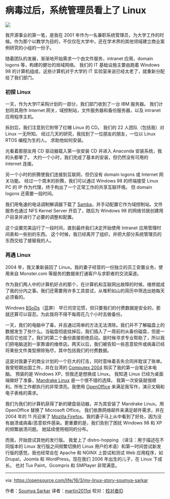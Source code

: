 病毒过后，系统管理员看上了 Linux
=======================================================

![](https://opensource.com/sites/default/files/styles/image-full-size/public/images/business/OPENHERE_blue.png?itok=3eqp-7gT)

我开源事业的第一笔，是我在 2001 年作为一名兼职系统管理员，为大学工作的时候。作为那个以教学为目的，不仅仅在大学中，还在学术界的其他领域建立商业案例研究的小组的一份子。

随着团队的发展，渐渐地开始需求一个由文件服务，intranet 应用，domain logons 等，构建的健壮的局域网络。 我们的 IT 基础设施主要由跑着 Windows 98 的计算机组成，这些计算机对于大学的 IT 实验室来说已经太老了，就重新分配给了我们部门。

### 初探 Linux

一天，作为大学IT采购计划的一部分，我们部门收到了一台 IBM 服务器。 我们计划将其用作 Internet 网关，域控制站，文件服务器和备份服务器，以及 intranet 应用程序主机。

拆封后，我们注意到它附带了红帽 Linux 的 CD。 我们的 22 人团队（包括我）对 Linux 一无所知。 经过几天的研究，我找到了一位朋友的朋友，一位以 Linux RTOS 编程为生的人。 求助他如何安装。

光看着那朋友用 CD 驱动器载入第一张安装 CD 并进入 Anaconda 安装系统，我的头都晕了。 大约一个小时，我们完成了基本的安装，但仍然没有可用的 internet 连接。

另一个小时的折腾使我们连接到互联网，但仍没有 domain logons 或 Internet 网关功能。 经过一个周末的折腾，我们可以通过 Windows 98 的终端接受 Linux PC 的 IP 作为代理，终于构出了一个正常工作的共享互联环境。 但 domain logons 还需要一段时间。

我们用龟速的电话调制解调器下载了 [Samba][1]，并手动配置它作为域控制站。文件服务也通过 NFS Kernel Server 开启了，随后为 Windows 98 的网络邻居创建用户目录并进行了必要的调整和配置。

这个设置完美运行了一段时间，直到最终我们决定开始使用 Intranet 应用管理时间表和一些别的东西。 这个时候，我已经离开了组织，并把大部分系统管理员的东西交给了接替我的人。

### 再遇 Linux

2004 年，我又重新装回了 Linux。我的妻子经营的一份独立的员工安置业务，使用来自 Monster.com 等服务的数据来打通客户与求职者的交流渠道。

作为我们两人中的计算机好点的那个，在计算机和互联网出故障的时候，维修就成了我的分内之事。我们还需要用许多工具尝试，从堆积如山的简历中筛选出她每天必须看的。

Windows [BSoDs][2]（蓝屏） 早已司空见惯，但只要我们的付费数据是安全的，那就还算可以容忍。为此我将不得不每周花几个小时去做备份。

一天，我们的电脑中了毒，并且通过简单的方法无法清除。我们并不了解磁盘上的数据发生了些什么。当磁盘彻底挂掉后，我们插入了一周前的从备份磁盘，但是一周后它也挂了。我们的第二个备份直接拒绝启动。是时候寻求专业帮助了，所以我们把电脑送到一家靠谱的维修店。两天以后，我们被告知一些恶意软件或病毒已经将某些文件类型擦除殆尽，其中包括我们的付费数据。

这是对我妻子的商业计划的一个巨大的打击，同时意味着丢失合同并耽误了账单。我曾短期出国工作，并在台湾的 [Computex 2004][3] 购买了我的第一台笔记本电脑。 预装的是 Windows XP，但我还是想换成 Linux。 我知道 Linux 已经为桌面端做好了准备，[Mandrake Linux][4] 是一个很不错的选择。 我第一次安装就很顺利。所有工作都执行的非常漂亮。我使用 [OpenOffice][5] 来满足我写作，演示文稿和电子表格的需求。

我们为我们的计算机获得了新的硬盘驱动器，并为其安装了 Mandrake Linux。用 OpenOffice 替换了 Microsoft Office。 我们依靠网络邮件来满足邮件需求，并在 2004 年的 11 月迎来了 [Mozilla Firefox][6]。我的妻子马上从中看到了好处，因为没有崩溃或病毒/恶意软件感染。更重要的是，我们告别了困扰 Windows 98 和 XP 的频繁崩溃问题。 她延续使用相同的分布。

而我，开始尝试其他的发行版。 我爱上了 distro-hopping （译注：用于描述在不同版本的 Linux 发行版之间频繁切换的 Linux 用户的术语）和第一时间尝试新发行版的感觉。我也经常会在 Apache 和 NGINX 上尝试和测试 Web 应用程序，如 Drupal，Joomla 和 WordPress。现在我们 2006 年出生的儿子，在 Linux 下成长。 也对 Tux Paint，Gcompris 和 SMPlayer 非常满意。

--------------------------------------------------------------------------------

via: https://opensource.com/life/16/3/my-linux-story-soumya-sarkar

作者：[Soumya Sarkar][a]
译者：[martin2011qi](https://github.com/martin2011qi)
校对：[校对者ID](https://github.com/校对者ID)

[a]: https://opensource.com/users/ssarkarhyd
[1]: https://www.samba.org/
[2]: https://en.wikipedia.org/wiki/Blue_Screen_of_Death
[3]: https://en.wikipedia.org/wiki/Computex_Taipei
[4]: https://en.wikipedia.org/wiki/Mandriva_Linux
[5]: http://www.openoffice.org/
[6]: https://www.mozilla.org/en-US/firefox/new/
